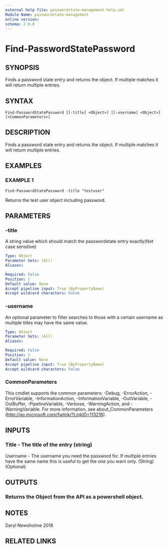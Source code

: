 ```yaml
---
external help file: passwordstate-management-help.xml
Module Name: passwordstate-management
online version:
schema: 2.0.0
---
```


# Find-PasswordStatePassword

## SYNOPSIS
Finds a password state entry and returns the object.
If multiple matches it will return multiple entries.

## SYNTAX

```
Find-PasswordStatePassword [[-title] <Object>] [[-username] <Object>] [<CommonParameters>]
```

## DESCRIPTION
Finds a password state entry and returns the object.
If multiple matches it will return multiple entries.

## EXAMPLES

### EXAMPLE 1
```
Find-PasswordStatePassword -title "testuser"
```

Returns the test user object including password.

## PARAMETERS

### -title
A string value which should match the passwordstate entry exactly(Not case sensitive)

```yaml
Type: Object
Parameter Sets: (All)
Aliases:

Required: False
Position: 1
Default value: None
Accept pipeline input: True (ByPropertyName)
Accept wildcard characters: False
```

### -username
An optional parameter to filter searches to those with a certain username as multiple titles may have the same value.

```yaml
Type: Object
Parameter Sets: (All)
Aliases:

Required: False
Position: 2
Default value: None
Accept pipeline input: True (ByPropertyName)
Accept wildcard characters: False
```

### CommonParameters
This cmdlet supports the common parameters: -Debug, -ErrorAction, -ErrorVariable, -InformationAction, -InformationVariable, -OutVariable, -OutBuffer, -PipelineVariable, -Verbose, -WarningAction, and -WarningVariable. For more information, see about_CommonParameters (http://go.microsoft.com/fwlink/?LinkID=113216).

## INPUTS

### Title - The title of the entry (string)
Username - The username you need the password for. If multiple entries have the same name this is useful to get the one you want only. (String)(Optional)

## OUTPUTS

### Returns the Object from the API as a powershell object.

## NOTES
Daryl Newsholme 2018

## RELATED LINKS
